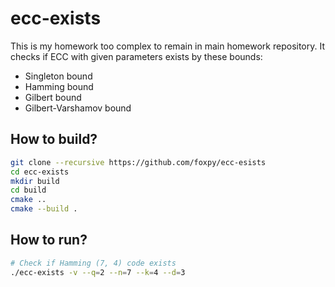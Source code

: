 # ecc-exists

This is my homework too complex to remain in
main homework repository. It checks if ECC with
given parameters exists by these bounds:
- Singleton bound
- Hamming bound
- Gilbert bound
- Gilbert-Varshamov bound

## How to build?

```bash
git clone --recursive https://github.com/foxpy/ecc-esists
cd ecc-exists
mkdir build
cd build
cmake ..
cmake --build .
```

## How to run?

```bash
# Check if Hamming (7, 4) code exists
./ecc-exists -v --q=2 --n=7 --k=4 --d=3
```
